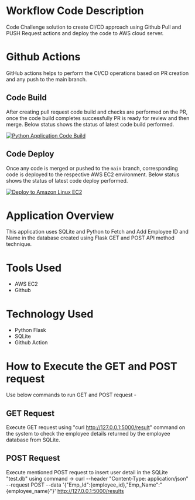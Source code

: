 # Workflow Code Description
Code Challenge solution to create CI/CD approach using Github Pull and PUSH Request actions and deploy the code to AWS cloud server.


# Github Actions
GitHub actions helps to perform the CI/CD operations based on PR creation and any push to the main branch.


## Code Build 
After creating pull request code build and checks are performed on the PR, once the code build completes successfully PR is ready for review and then merge. Below status shows the status of latest code build performed.

[![Python Application Code Build](https://github.com/Pallavi-Sharma12/code_challenge/actions/workflows/python-app.yml/badge.svg)](https://github.com/Pallavi-Sharma12/code_challenge/actions/workflows/python-app.yml)


## Code Deploy
Once any code is merged or pushed to the `main` branch, corresponding code is deployed to the respective AWS EC2 environment. Below status shows the status of latest code deploy performed.

[![Deploy to Amazon Linux EC2](https://github.com/Pallavi-Sharma12/code_challenge/actions/workflows/main.yml/badge.svg)](https://github.com/Pallavi-Sharma12/code_challenge/actions/workflows/main.yml)


# Application Overview
This application uses SQLite and Python to Fetch and Add Employee ID and Name in the database created using Flask GET and POST API method technique.


# Tools Used 
- AWS EC2
- Github


# Technology Used
- Python Flask
- SQLite
- Github Action


# How to Execute the GET and POST request
Use below commands to run GET and POST request -


## GET Request
Execute GET request using "curl http://127.0.0.1:5000/result" command on the system to check the employee details returned by the employee database from SQLite.


## POST Request
Execute mentioned POST request to insert user detail in the SQLite "test.db" using command -> curl --header "Content-Type: application/json" --request POST --data '{"Emp_Id":{employee_id},"Emp_Name":"{employee_name}"}' http://127.0.0.1:5000/results